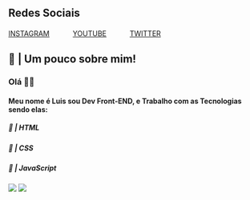 
<p align="center">
  <h2>Redes Sociais</h2>
  <a href="https://instagram.com/lszofficial">INSTAGRAM</a> ㅤㅤㅤ
  <a href="https://www.youtube.com/channel/UCRp01kjOxdBW4JbAN5-CGHg?view_as=subscriber">YOUTUBE</a> ㅤㅤㅤ
  <a href="https://twitter.com/HProgramador">TWITTER</a>
</p>



## 👑 | Um pouco sobre mim!

<h3>Olá 👋🏻</h3>
<h4>Meu nome é Luis sou Dev Front-END, e Trabalho com as Tecnologias sendo elas:</h4>
<h5>🚀 | HTML</h5> <h5>🧪 | CSS</h5> <h5>🚀 | JavaScript</h5>

![](https://media.giphy.com/media/XAxylRMCdpbEWUAvr8/giphy.gif) ![](https://media.giphy.com/media/ln7z2eWriiQAllfVcn/giphy.gif)
